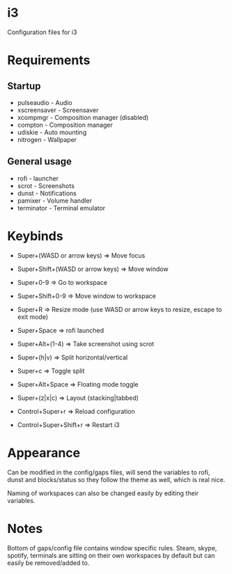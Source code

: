 # i3
Configuration files for i3

# Requirements

## Startup
* pulseaudio - Audio
* xscreensaver - Screensaver
* xcompmgr - Composition manager (disabled)
* compton - Composition manager
* udiskie - Auto mounting
* nitrogen - Wallpaper

## General usage
* rofi - launcher
* scrot - Screenshots
* dunst - Notifications
* pamixer - Volume handler
* terminator - Terminal emulator

# Keybinds

* Super+(WASD or arrow keys) => Move focus
* Super+Shift+(WASD or arrow keys) => Move window

* Super+0-9 => Go to workspace
* Super+Shift+0-9 => Move window to workspace

* Super+R => Resize mode (use WASD or arrow keys to resize, escape to exit mode)

* Super+Space => rofi launched

* Super+Alt+(1-4) => Take screenshot using scrot

* Super+(h|v) => Split horizontal/vertical
* Super+c => Toggle split

* Super+Alt+Space => Floating mode toggle

* Super+(z|x|c) => Layout (stacking|tabbed)

* Control+Super+r => Reload configuration
* Control+Super+Shift+r => Restart i3

# Appearance
Can be modified in the config/gaps files, will send the variables to rofi, dunst and blocks/status so they follow the theme as well, which is real nice.

Naming of workspaces can also be changed easily by editing their variables.

# Notes

Bottom of gaps/config file contains window specific rules. Steam, skype, spotify, terminals are sitting on their own workspaces by default but can easily be removed/added to.

